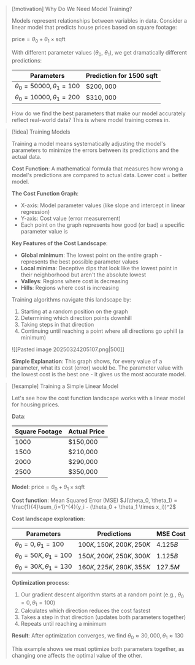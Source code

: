 > [!motivation] Why Do We Need Model Training?
> 
> Models represent relationships between variables in data. Consider a linear model that predicts house prices based on square footage:
> 
> $\text{price} = \theta_0 + \theta_1 \times \text{sqft}$
> 
> With different parameter values ($\theta_0$, $\theta_1$), we get dramatically different predictions:
> 
> |Parameters|Prediction for 1500 sqft|
> |---|---|
> |$\theta_0 = 50000, \theta_1 = 100$|$$200,000$|
> |$\theta_0 = 10000, \theta_1 = 200$|$$310,000$|
> 
> How do we find the best parameters that make our model accurately reflect real-world data? This is where model training comes in.

> [!idea] Training Models
> 
> Training a model means systematically adjusting the model's parameters to minimize the errors between its predictions and the actual data.
> 
> **Cost Function**: A mathematical formula that measures how wrong a model's predictions are compared to actual data. Lower cost = better model.
> 
> **The Cost Function Graph**:
> 
> - X-axis: Model parameter values (like slope and intercept in linear regression)
> - Y-axis: Cost value (error measurement)
> - Each point on the graph represents how good (or bad) a specific parameter value is
> 
> **Key Features of the Cost Landscape**:
> 
> - **Global minimum**: The lowest point on the entire graph - represents the best possible parameter values
> - **Local minima**: Deceptive dips that look like the lowest point in their neighborhood but aren't the absolute lowest
> - **Valleys**: Regions where cost is decreasing
> - **Hills**: Regions where cost is increasing
> 
> Training algorithms navigate this landscape by:
> 
> 1. Starting at a random position on the graph
> 2. Determining which direction points downhill
> 3. Taking steps in that direction
> 4. Continuing until reaching a point where all directions go uphill (a minimum)
> 
>![[Pasted image 20250324205107.png|500]]
>
>**Simple Explanation**: This graph shows, for every value of a parameter, what its cost (error) would be. The parameter value with the lowest cost is the best one - it gives us the most accurate model.

> [!example] Training a Simple Linear Model
> 
> Let's see how the cost function landscape works with a linear model for housing prices.
> 
> **Data**:
> 
> |Square Footage|Actual Price|
> |---|---|
> |1000|$150,000|
> |1500|$210,000|
> |2000|$290,000|
> |2500|$350,000|
> 
> **Model**: $\text{price} = \theta_0 + \theta_1 \times \text{sqft}$
> 
> **Cost function**: Mean Squared Error (MSE) $J(\theta_0, \theta_1) = \frac{1}{4}\sum_{i=1}^{4}(y_i - (\theta_0 + \theta_1 \times x_i))^2$
> 
> **Cost landscape exploration**:
> 
> |Parameters|Predictions|MSE Cost|
> |---|---|---|
> |$\theta_0 = 0, \theta_1 = 100$|$100K, 150K, 200K, 250K$|$4.125B$|
> |$\theta_0 = 50K, \theta_1 = 100$|$150K, 200K, 250K, 300K$|$1.125B$|
> |$\theta_0 = 30K, \theta_1 = 130$|$160K, 225K, 290K, 355K$|$127.5M$|
> 
> **Optimization process**:
> 
> 1. Our gradient descent algorithm starts at a random point (e.g., $\theta_0 = 0, \theta_1 = 100$)
> 2. Calculates which direction reduces the cost fastest
> 3. Takes a step in that direction (updates both parameters together)
> 4. Repeats until reaching a minimum
> 
> **Result**: After optimization converges, we find $\theta_0 \approx 30,000, \theta_1 \approx 130$
> 
> 
> This example shows we must optimize both parameters together, as changing one affects the optimal value of the other.